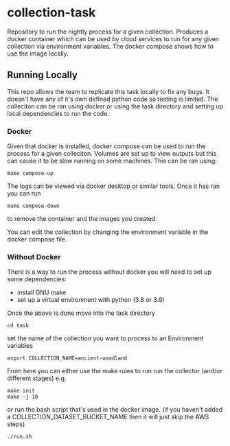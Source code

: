 # collection-task

Repository to run the nightly process for a given collection. Produces a docker container which can be used by cloud services to run for any given collection via environment variables. The docker compose shows how to use the image locally.

## Running Locally

This repo allows the team to replicate this task locally to fix any bugs. It doesn't have any of it's own defined python code so testing is limited. The colleciton can be ran using docker or using the task directory and setting up local dependencies to run the code.

### Docker

Given that docker is installed, docker compose can be used to run the process for a given colleciton. Volumes are set up to view outputs but this can cause it to be slow running on some machines. This can be ran using:

```
make compose-up
```

The logs can be viewed via docker desktop or similar tools. Once it has ran you can run 

```
make compose-down
```

to remove the container and the images you created.

You can edit the collection by changing the environment variable in the docker compose file.

### Without Docker

There is a way to run the process without docker you will need to set up some dependencies:
- install GNU make
- set up a virtual environment with python (3.8 or 3.9)

Once the above is done move into the task directory
```
cd task
```

set the  name of the collection you want to process to an Environment variables
```
export COLLECTION_NAME=ancient-woodland
```

From here you can either use the make rules to run run the collector (and/or different stages) e.g.

```
make init
make -j 10
```

or run the bash script that's used in the docker image. (if you haven't added a COLLECTION_DATASET_BUCKET_NAME then it will just skip the AWS steps)

```
./run.sh
```
